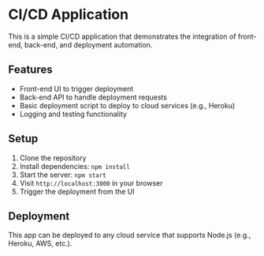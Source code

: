 # CI/CD Application

This is a simple CI/CD application that demonstrates the integration of front-end, back-end, and deployment automation.

## Features

- Front-end UI to trigger deployment
- Back-end API to handle deployment requests
- Basic deployment script to deploy to cloud services (e.g., Heroku)
- Logging and testing functionality

## Setup

1. Clone the repository
2. Install dependencies: `npm install`
3. Start the server: `npm start`
4. Visit `http://localhost:3000` in your browser
5. Trigger the deployment from the UI

## Deployment

This app can be deployed to any cloud service that supports Node.js (e.g., Heroku, AWS, etc.).
